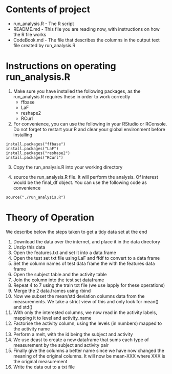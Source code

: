 # Contents of project #

  * run_analysis.R - The R script 
  * README.md - This file you are reading now, with instructions on how the R file works
  * CodeBook.md - The file that describes the columns in the output text file created by run_analysis.R

# Instructions on operating run_analysis.R #

1. Make sure you have installed the following packages, as the run_analysis.R requires these in order to work correctly
	* ffbase
	* LaF
	* reshape2
	* RCurl
2. For convenience, you can use the following in your RStudio or RConsole. Do not forget to restart your R and clear your global environment before installing  
```
install.packages("ffbase")  
install.packages("LaF")  
install.packages("reshape2")  
install.packages("RCurl")  
```

3. Copy the run_analysis.R into your working directory

4. source the run_analysis.R file. It will perform the analysis. Of interest would be the final_df object. You can use the following code as convenience  
```
source("./run_analysis.R")
```

# Theory of Operation #

We describe below the steps taken to get a tidy data set at the end

1. Download the data over the internet, and place it in the data directory
2. Unzip this data
3. Open the features.txt and set it into a data.frame
4. Open the test set txt file using LaF and ffdf to convert to a data frame
5. Set the column names of test data frame the with the features data frame
6. Open the subject table and the activity table
7. Join the column into the test set dataframe
8. Repeat 4 to 7 using the train txt file (we use lapply for these operations)
9. Merge the 2 data.frames using rbind
10. Now we subset the mean/std deviation columns data from the measurements. We take a strict view of this and only look for mean() and std()
11. With only the interested columns, we now read in the activity labels, mapping it to level and activity_name
12. Factorise the activity column, using the levels (in numbers) mapped to the activity name
13. Perform a melt, with the id being the subject and activity
14. We use dcast to create a new dataframe that sums each type of measurement by the subject and activity pair
15. Finally give the columns a better name since we have now changed the meaning of the original columns. It will now be mean-XXX where XXX is the original measurement
16. Write the data out to a txt file


